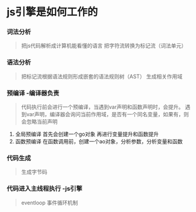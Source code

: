 # js引擎是如何工作的
### 词法分析
> 把js代码解析成计算机能看懂的语言
> 把字符流转换为标记流（词法单元）
### 语法分析
> 把标记流根据语法规则形成嵌套的语法规则树（AST） 生成相关作用域
### 预编译 -编译器负责
> 代码执行前会进行一个预编译，当遇到var声明和函数声明时，会提升。
> 遇到var声明，编译器会询问当前作用域，是否有一个同名变量，如果有，则会忽略当前声明
1. 全局预编译
	首先会创建一个go对象
	再进行变量提升和函数提升
2. 函数预编译
	在函数调用前，创建一个ao对象，分析参数，分析变量和函数
### 代码生成
>生成字节码
### 代码进入主线程执行 -js引擎
> eventloop 事件循环机制